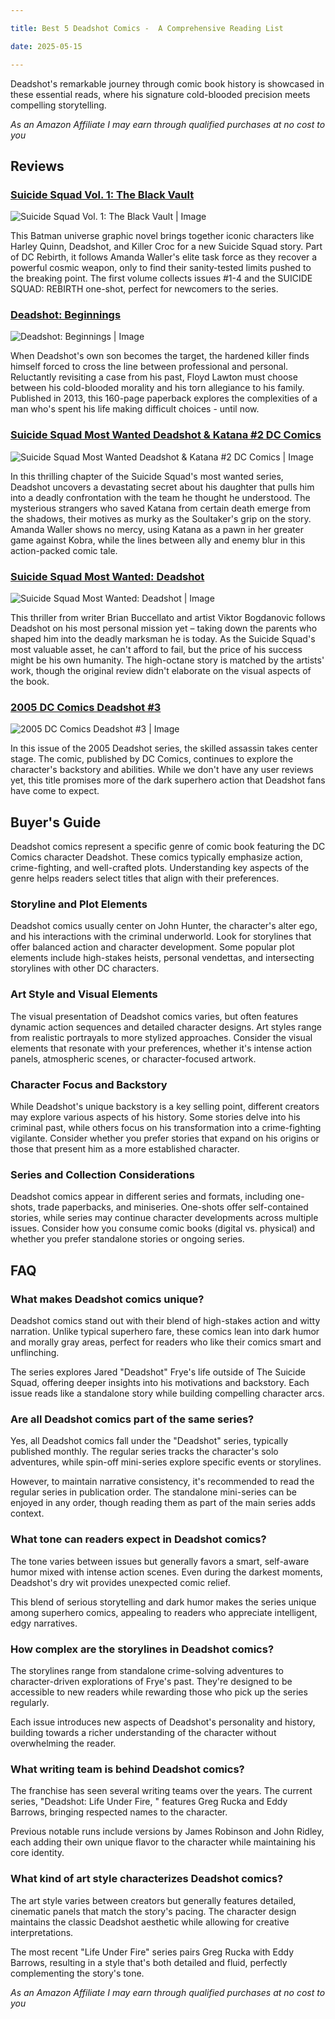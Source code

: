 ```yaml
---

title: Best 5 Deadshot Comics -  A Comprehensive Reading List

date: 2025-05-15

---
```


Deadshot's remarkable journey through comic book history is showcased in these essential reads, where his signature cold-blooded precision meets compelling storytelling. 

*As an Amazon Affiliate I may earn through qualified purchases at no cost to you*


## Reviews


### [Suicide Squad Vol. 1: The Black Vault](https://serp.ly/@bar/amazon/Deadshot+Comics?utm\_term=suicide-squad-vol-1-the-black-vault)

![Suicide Squad Vol. 1: The Black Vault | Image](https://encrypted-tbn1.gstatic.com/shopping?q=tbn:ANd9GcQ4FtN4NZSh-cOYLRuhcTMu7DPiMukjl1DbTzqCIohuKCidHy3TWMIIkilFZGC0Dc2I-PsLp4m6ilCFLFT55cl4\_UwRqzmC0A&usqp=CAY)

This Batman universe graphic novel brings together iconic characters like Harley Quinn, Deadshot, and Killer Croc for a new Suicide Squad story. Part of DC Rebirth, it follows Amanda Waller's elite task force as they recover a powerful cosmic weapon, only to find their sanity-tested limits pushed to the breaking point. The first volume collects issues #1-4 and the SUICIDE SQUAD: REBIRTH one-shot, perfect for newcomers to the series. 


### [Deadshot: Beginnings](https://serp.ly/@bar/amazon/Deadshot+Comics?utm\_term=deadshot-beginnings)

![Deadshot: Beginnings | Image](https://encrypted-tbn3.gstatic.com/shopping?q=tbn:ANd9GcQf\_rbaySO372kZmPpT2oX\_yp2YQdUACWMg3HNaRHiKDeFebPgH0HANU4wo9XkWz44Hp5ba-6IJ5YfAuAypfxjvY5hPiWIf&usqp=CAY)

When Deadshot's own son becomes the target, the hardened killer finds himself forced to cross the line between professional and personal. Reluctantly revisiting a case from his past, Floyd Lawton must choose between his cold-blooded morality and his torn allegiance to his family. Published in 2013, this 160-page paperback explores the complexities of a man who's spent his life making difficult choices - until now. 


### [Suicide Squad Most Wanted Deadshot & Katana #2 DC Comics](https://serp.ly/@bar/amazon/Deadshot+Comics?utm\_term=suicide-squad-most-wanted-deadshot-katana-2-dc-comics)

![Suicide Squad Most Wanted Deadshot & Katana #2 DC Comics | Image](https://encrypted-tbn1.gstatic.com/shopping?q=tbn:ANd9GcTyboEx1lX-bhMKcZHYv2t3PtfiOF-fseCmNDbEhlgDzAGJA0G7NFApsqGPSyHLp1Lv9-Irak3HjxSXJZgDWPy4qEgNvjGn&usqp=CAY)

In this thrilling chapter of the Suicide Squad's most wanted series, Deadshot uncovers a devastating secret about his daughter that pulls him into a deadly confrontation with the team he thought he understood. The mysterious strangers who saved Katana from certain death emerge from the shadows, their motives as murky as the Soultaker's grip on the story. Amanda Waller shows no mercy, using Katana as a pawn in her greater game against Kobra, while the lines between ally and enemy blur in this action-packed comic tale. 


### [Suicide Squad Most Wanted: Deadshot](https://serp.ly/@bar/amazon/Deadshot+Comics?utm\_term=suicide-squad-most-wanted-deadshot)

![Suicide Squad Most Wanted: Deadshot | Image](https://encrypted-tbn2.gstatic.com/shopping?q=tbn:ANd9GcS77zlfOzCm3jbdGL67TMbMZYpBUT-XSYvPiYAfU0jQdgXkdRl2x\_FMg8AsiAMgF14OeMocequblExBCl3I7kbjqe1zSV9HNA&usqp=CAY)

This thriller from writer Brian Buccellato and artist Viktor Bogdanovic follows Deadshot on his most personal mission yet – taking down the parents who shaped him into the deadly marksman he is today. As the Suicide Squad's most valuable asset, he can't afford to fail, but the price of his success might be his own humanity. The high-octane story is matched by the artists' work, though the original review didn't elaborate on the visual aspects of the book. 


### [2005 DC Comics Deadshot #3](https://serp.ly/@bar/amazon/Deadshot+Comics?utm\_term=2005-dc-comics-deadshot-3)

![2005 DC Comics Deadshot #3 | Image](https://encrypted-tbn1.gstatic.com/shopping?q=tbn:ANd9GcR6EuE0G5iDML3-l3uS4eY7NAUd89p1ECRqOR6GOhzbNUhF\_ksOEZ74RJoDSIA5NaeWa0z8JWdzxuoZmHvek3x6BmBfKp99Jw&usqp=CAY)

In this issue of the 2005 Deadshot series, the skilled assassin takes center stage. The comic, published by DC Comics, continues to explore the character's backstory and abilities. While we don't have any user reviews yet, this title promises more of the dark superhero action that Deadshot fans have come to expect. 


## Buyer's Guide

Deadshot comics represent a specific genre of comic book featuring the DC Comics character Deadshot. These comics typically emphasize action, crime-fighting, and well-crafted plots. Understanding key aspects of the genre helps readers select titles that align with their preferences. 


### Storyline and Plot Elements

Deadshot comics usually center on John Hunter, the character's alter ego, and his interactions with the criminal underworld. Look for storylines that offer balanced action and character development. Some popular plot elements include high-stakes heists, personal vendettas, and intersecting storylines with other DC characters. 


### Art Style and Visual Elements

The visual presentation of Deadshot comics varies, but often features dynamic action sequences and detailed character designs. Art styles range from realistic portrayals to more stylized approaches. Consider the visual elements that resonate with your preferences, whether it's intense action panels, atmospheric scenes, or character-focused artwork. 


### Character Focus and Backstory

While Deadshot's unique backstory is a key selling point, different creators may explore various aspects of his history. Some stories delve into his criminal past, while others focus on his transformation into a crime-fighting vigilante. Consider whether you prefer stories that expand on his origins or those that present him as a more established character. 


### Series and Collection Considerations

Deadshot comics appear in different series and formats, including one-shots, trade paperbacks, and miniseries. One-shots offer self-contained stories, while series may continue character developments across multiple issues. Consider how you consume comic books (digital vs. physical) and whether you prefer standalone stories or ongoing series. 


## FAQ


### What makes Deadshot comics unique?

Deadshot comics stand out with their blend of high-stakes action and witty narration. Unlike typical superhero fare, these comics lean into dark humor and morally gray areas, perfect for readers who like their comics smart and unflinching. 

The series explores Jared "Deadshot" Frye's life outside of The Suicide Squad, offering deeper insights into his motivations and backstory. Each issue reads like a standalone story while building compelling character arcs. 


### Are all Deadshot comics part of the same series?

Yes, all Deadshot comics fall under the "Deadshot" series, typically published monthly. The regular series tracks the character's solo adventures, while spin-off mini-series explore specific events or storylines. 

However, to maintain narrative consistency, it's recommended to read the regular series in publication order. The standalone mini-series can be enjoyed in any order, though reading them as part of the main series adds context. 


### What tone can readers expect in Deadshot comics?

The tone varies between issues but generally favors a smart, self-aware humor mixed with intense action scenes. Even during the darkest moments, Deadshot's dry wit provides unexpected comic relief. 

This blend of serious storytelling and dark humor makes the series unique among superhero comics, appealing to readers who appreciate intelligent, edgy narratives. 


### How complex are the storylines in Deadshot comics?

The storylines range from standalone crime-solving adventures to character-driven explorations of Frye's past. They're designed to be accessible to new readers while rewarding those who pick up the series regularly. 

Each issue introduces new aspects of Deadshot's personality and history, building towards a richer understanding of the character without overwhelming the reader. 


### What writing team is behind Deadshot comics?

The franchise has seen several writing teams over the years. The current series, "Deadshot: Life Under Fire, " features Greg Rucka and Eddy Barrows, bringing respected names to the character. 

Previous notable runs include versions by James Robinson and John Ridley, each adding their own unique flavor to the character while maintaining his core identity. 


### What kind of art style characterizes Deadshot comics?

The art style varies between creators but generally features detailed, cinematic panels that match the story's pacing. The character design maintains the classic Deadshot aesthetic while allowing for creative interpretations. 

The most recent "Life Under Fire" series pairs Greg Rucka with Eddy Barrows, resulting in a style that's both detailed and fluid, perfectly complementing the story's tone. 

*As an Amazon Affiliate I may earn through qualified purchases at no cost to you*